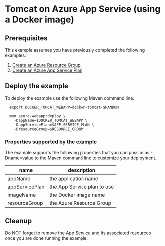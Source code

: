 
# Tomcat on Azure App Service (using a Docker image)

## Prerequisites

This example assumes you have previously completed the following examples:

1. [Create an Azure Resource Group](../../group/create/)
1. [Create an Azure App Service Plan](../../appservice/plan/create/)

## Deploy the example

To deploy the example use the following Maven command line.

````shell
  export DOCKER_TOMCAT_WEBAPP=docker-tomcat-$RANDOM

  mvn azure-webapp:deploy \
    -DappName=$DOCKER_TOMCAT_WEBAPP \
    -DappServicePlan=$APP_SERVICE_PLAN \
    -DresourceGroup=$RESOURCE_GROUP
````

### Properties supported by the example

The example supports the following properties that you can pass in as
-Dname=value to the Maven command line to customize your deployment.

| name                   | description                  |
|------------------------|------------------------------|
| appName                | the application name         |
| appServicePlan         | the App Service plan to use  |
| imageName              | the Docker image name        |
| resourceGroup          | the Azure Resource Group     |

## Cleanup

Do NOT forget to remove the App Service and its associated resources once you are done running the example.
